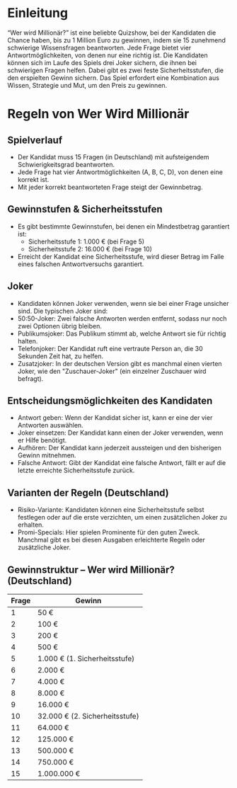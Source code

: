 # Einleitung
“Wer wird Millionär?” ist eine beliebte Quizshow, bei der Kandidaten die Chance haben, bis zu 1 Million Euro zu gewinnen, indem sie 15 zunehmend schwierige Wissensfragen beantworten. Jede Frage bietet vier Antwortmöglichkeiten, von denen nur eine richtig ist. Die Kandidaten können sich im Laufe des Spiels drei Joker sichern, die ihnen bei schwierigen Fragen helfen. Dabei gibt es zwei feste Sicherheitsstufen, die den erspielten Gewinn sichern. Das Spiel erfordert eine Kombination aus Wissen, Strategie und Mut, um den Preis zu gewinnen.

# Regeln von Wer Wird Millionär

## Spielverlauf
- Der Kandidat muss 15 Fragen (in Deutschland) mit aufsteigendem Schwierigkeitsgrad beantworten.
- Jede Frage hat vier Antwortmöglichkeiten (A, B, C, D), von denen eine korrekt ist.
- Mit jeder korrekt beantworteten Frage steigt der Gewinnbetrag.

## Gewinnstufen & Sicherheitsstufen
- Es gibt bestimmte Gewinnstufen, bei denen ein Mindestbetrag garantiert ist:
    - Sicherheitsstufe 1: 1.000 € (bei Frage 5)
    - Sicherheitsstufe 2: 16.000 € (bei Frage 10)
- Erreicht der Kandidat eine Sicherheitsstufe, wird dieser Betrag im Falle eines falschen Antwortversuchs garantiert.

## Joker
- Kandidaten können Joker verwenden, wenn sie bei einer Frage unsicher sind. Die typischen Joker sind:
 - 50:50-Joker: Zwei falsche Antworten werden entfernt, sodass nur noch zwei Optionen übrig bleiben.
 - Publikumsjoker: Das Publikum stimmt ab, welche Antwort sie für richtig halten.
 - Telefonjoker: Der Kandidat ruft eine vertraute Person an, die 30 Sekunden Zeit hat, zu helfen.
 - Zusatzjoker: In der deutschen Version gibt es manchmal einen vierten Joker, wie den "Zuschauer-Joker" (ein einzelner Zuschauer wird   befragt).
  
## Entscheidungsmöglichkeiten des Kandidaten
- Antwort geben: Wenn der Kandidat sicher ist, kann er eine der vier Antworten auswählen.
- Joker einsetzen: Der Kandidat kann einen der Joker verwenden, wenn er Hilfe benötigt.
- Aufhören: Der Kandidat kann jederzeit aussteigen und den bisherigen Gewinn mitnehmen.
- Falsche Antwort: Gibt der Kandidat eine falsche Antwort, fällt er auf die letzte erreichte Sicherheitsstufe zurück.

## Varianten der Regeln (Deutschland)
- Risiko-Variante: Kandidaten können eine Sicherheitsstufe selbst festlegen oder auf die erste verzichten, um einen zusätzlichen Joker zu erhalten.
- Promi-Specials: Hier spielen Prominente für den guten Zweck. Manchmal gibt es bei diesen Ausgaben erleichterte Regeln oder zusätzliche Joker.

## Gewinnstruktur – Wer wird Millionär? (Deutschland)

| **Frage** | **Gewinn**                |
|-----------|---------------------------|
| 1         | 50 €                      |
| 2         | 100 €                     |
| 3         | 200 €                     |
| 4         | 500 €                     |
| 5         | 1.000 € (1. Sicherheitsstufe) |
| 6         | 2.000 €                   |
| 7         | 4.000 €                   |
| 8         | 8.000 €                   |
| 9         | 16.000 €                  |
| 10        | 32.000 € (2. Sicherheitsstufe) |
| 11        | 64.000 €                  |
| 12        | 125.000 €                 |
| 13        | 500.000 €                 |
| 14        | 750.000 €                 |
| 15        | 1.000.000 €               |

